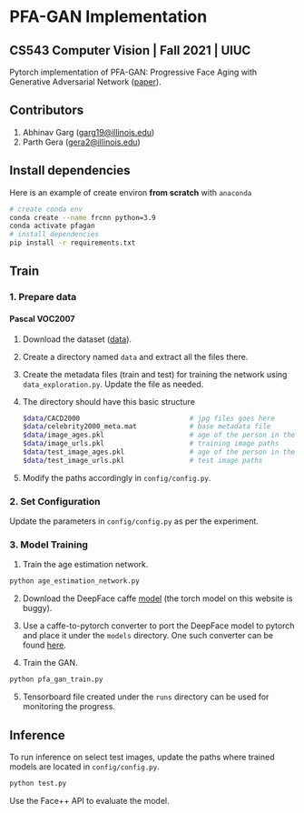 # PFA-GAN Implementation
## CS543 Computer Vision | Fall 2021 | UIUC

Pytorch implementation of PFA-GAN: Progressive Face Aging with Generative
Adversarial Network ([paper](https://arxiv.org/pdf/2012.03459.pdf)). 

## Contributors
1. Abhinav Garg (garg19@illinois.edu)
2. Parth Gera (gera2@illinois.edu)

## Install dependencies
Here is an example of create environ **from scratch** with `anaconda`

```sh
# create conda env
conda create --name frcnn python=3.9
conda activate pfagan
# install dependencies
pip install -r requirements.txt
```

## Train

### 1. Prepare data

#### Pascal VOC2007

1. Download the dataset ([data](https://bcsiriuschen.github.io/CARC/)).
2. Create a directory named `data` and extract all the files there.
3. Create the metadata files (train and test) for training the network using `data_exploration.py`. Update the file as needed. 
4. The directory should have this basic structure

   ```Bash
   $data/CACD2000                           # jpg files goes here
   $data/celebrity2000_meta.mat             # base metadata file
   $data/image_ages.pkl                     # age of the person in the image for training
   $data/image_urls.pkl                     # training image paths
   $data/test_image_ages.pkl                # age of the person in the image for test
   $data/test_image_urls.pkl                # test image paths
   ```
5. Modify the paths accordingly in `config/config.py`.


### 2. Set Configuration
Update the parameters in `config/config.py` as per the experiment. 

### 3. Model Training

1. Train the age estimation network.
```bash
python age_estimation_network.py 
```
2. Download the DeepFace caffe [model](https://www.robots.ox.ac.uk/~vgg/software/vgg_face/) (the torch model on this website is buggy).

3. Use a caffe-to-pytorch converter to port the DeepFace model to pytorch and place it under the `models` directory. One such converter can be found [here](https://github.com/vadimkantorov/caffemodel2pytorch).

4. Train the GAN.
```bash
python pfa_gan_train.py 
```

5. Tensorboard file created under the `runs` directory can be used for monitoring the progress.

## Inference
To run inference on select test images, update the paths where trained models are located in `config/config.py`.
```bash
python test.py 
```

Use the Face++ API to evaluate the model.
